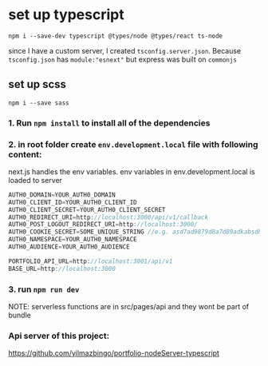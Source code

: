 # set up typescript

`npm i --save-dev typescript @types/node @types/react ts-node`

since I have a custom server, I created `tsconfig.server.json`. Because `tsconfig.json` has `module:"esnext"` but express was built on `commonjs`

## set up scss

`npm i --save sass`

### 1. Run `npm install` to install all of the dependencies

### 2. in root folder create `env.development.local` file with following content:

next.js handles the env variables. env variables in env.development.local is loaded to server

```javascript
AUTH0_DOMAIN=YOUR_AUTH0_DOMAIN
AUTH0_CLIENT_ID=YOUR_AUTH0_CLIENT_ID
AUTH0_CLIENT_SECRET=YOUR_AUTH0_CLIENT_SECRET
AUTH0_REDIRECT_URI=http://localhost:3000/api/v1/callback
AUTH0_POST_LOGOUT_REDIRECT_URI=http://localhost:3000/
AUTH0_COOKIE_SECRET=SOME_UNIQUE_STRING //e.g. asd7ad9879d8a7d89adkabsdhjbasbdas98as7d>?{sd9a87dd8a7d9adad7a8d}
AUTH0_NAMESPACE=YOUR_AUTH0_NAMESPACE
AUTH0_AUDIENCE=YOUR_AUTH0_AUDIENCE

PORTFOLIO_API_URL=http://localhost:3001/api/v1
BASE_URL=http://localhost:3000
```

### 3. run `npm run dev`

NOTE: serverless functions are in src/pages/api and they wont be part of bundle

### Api server of this project:

https://github.com/yilmazbingo/portfolio-nodeServer-typescript

